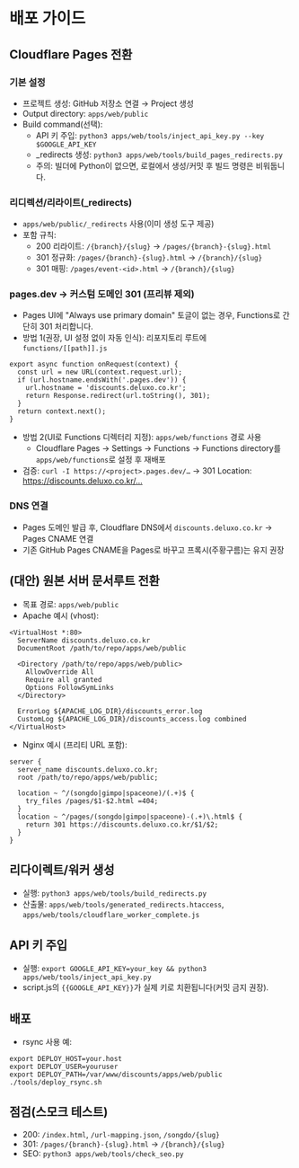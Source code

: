 # 배포 가이드

## Cloudflare Pages 전환

### 기본 설정
- 프로젝트 생성: GitHub 저장소 연결 → Project 생성
- Output directory: `apps/web/public`
- Build command(선택):
  - API 키 주입: `python3 apps/web/tools/inject_api_key.py --key $GOOGLE_API_KEY`
  - _redirects 생성: `python3 apps/web/tools/build_pages_redirects.py`
  - 주의: 빌더에 Python이 없으면, 로컬에서 생성/커밋 후 빌드 명령은 비워둡니다.

### 리디렉션/리라이트(_redirects)
- `apps/web/public/_redirects` 사용(이미 생성 도구 제공)
- 포함 규칙:
  - 200 리라이트: `/{branch}/{slug}` → `/pages/{branch}-{slug}.html`
  - 301 정규화: `/pages/{branch}-{slug}.html` → `/{branch}/{slug}`
  - 301 매핑: `/pages/event-<id>.html` → `/{branch}/{slug}`

### pages.dev → 커스텀 도메인 301 (프리뷰 제외)
- Pages UI에 "Always use primary domain" 토글이 없는 경우, Functions로 간단히 301 처리합니다.
- 방법 1(권장, UI 설정 없이 자동 인식): 리포지토리 루트에 `functions/[[path]].js`
```
export async function onRequest(context) {
  const url = new URL(context.request.url);
  if (url.hostname.endsWith('.pages.dev')) {
    url.hostname = 'discounts.deluxo.co.kr';
    return Response.redirect(url.toString(), 301);
  }
  return context.next();
}
```
- 방법 2(UI로 Functions 디렉터리 지정): `apps/web/functions` 경로 사용
  - Cloudflare Pages → Settings → Functions → Functions directory를 `apps/web/functions`로 설정 후 재배포
- 검증: `curl -I https://<project>.pages.dev/…` → 301 Location: https://discounts.deluxo.co.kr/…

### DNS 연결
- Pages 도메인 발급 후, Cloudflare DNS에서 `discounts.deluxo.co.kr` → Pages CNAME 연결
- 기존 GitHub Pages CNAME을 Pages로 바꾸고 프록시(주황구름)는 유지 권장

## (대안) 원본 서버 문서루트 전환
- 목표 경로: `apps/web/public`
- Apache 예시 (vhost):
```
<VirtualHost *:80>
  ServerName discounts.deluxo.co.kr
  DocumentRoot /path/to/repo/apps/web/public

  <Directory /path/to/repo/apps/web/public>
    AllowOverride All
    Require all granted
    Options FollowSymLinks
  </Directory>

  ErrorLog ${APACHE_LOG_DIR}/discounts_error.log
  CustomLog ${APACHE_LOG_DIR}/discounts_access.log combined
</VirtualHost>
```
- Nginx 예시 (프리티 URL 포함):
```
server {
  server_name discounts.deluxo.co.kr;
  root /path/to/repo/apps/web/public;

  location ~ ^/(songdo|gimpo|spaceone)/(.+)$ {
    try_files /pages/$1-$2.html =404;
  }
  location ~ ^/pages/(songdo|gimpo|spaceone)-(.+)\.html$ {
    return 301 https://discounts.deluxo.co.kr/$1/$2;
  }
}
```

## 리다이렉트/워커 생성
- 실행: `python3 apps/web/tools/build_redirects.py`
- 산출물: `apps/web/tools/generated_redirects.htaccess`, `apps/web/tools/cloudflare_worker_complete.js`

## API 키 주입
- 실행: `export GOOGLE_API_KEY=your_key && python3 apps/web/tools/inject_api_key.py`
- script.js의 `{{GOOGLE_API_KEY}}`가 실제 키로 치환됩니다(커밋 금지 권장).

## 배포
- rsync 사용 예:
```
export DEPLOY_HOST=your.host
export DEPLOY_USER=youruser
export DEPLOY_PATH=/var/www/discounts/apps/web/public
./tools/deploy_rsync.sh
```

## 점검(스모크 테스트)
- 200: `/index.html`, `/url-mapping.json`, `/songdo/{slug}`
- 301: `/pages/{branch}-{slug}.html` → `/{branch}/{slug}`
- SEO: `python3 apps/web/tools/check_seo.py`
